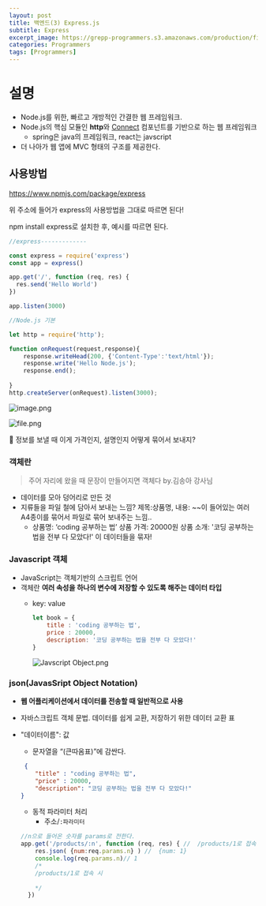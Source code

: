 ```yaml
---
layout: post
title: 백엔드(3) Express.js
subtitle: Express
excerpt_image: https://grepp-programmers.s3.amazonaws.com/production/file_resource/6737/Dev_Thumnail_Web_Full_Stack_4th.png
categories: Programmers
tags: [Programmers]
---
```


# 설명

- Node.js를 위한, 빠르고 개방적인 간결한 웹 프레임워크.
- Node.js의 핵심 모듈인 **http**와 [Connect](http://www.senchalabs.org/connect/) 컴포넌트를 기반으로 하는 웹 프레임워크
    - spring은 java의 프레임워크, react는 javscript
- 더 나아가 웹 앱에 MVC 형태의 구조를 제공한다.

## 사용방법

https://www.npmjs.com/package/express

위 주소에 들어가 express의 사용방법을 그대로 따르면 된다!

npm install express로 설치한 후, 
예시를 따르면 된다. 

```jsx
//express-------------

const express = require('express')
const app = express()

app.get('/', function (req, res) {
  res.send('Hello World')
})

app.listen(3000)

//Node.js 기본

let http = require('http');

function onRequest(request,response){
    response.writeHead(200, {'Content-Type':'text/html'});
    response.write('Hello Node.js');
    response.end();
    
}
http.createServer(onRequest).listen(3000);  

```

![image.png](https://encrypted-tbn0.gstatic.com/images?q=tbn:ANd9GcT0wlPZNeFx5HELwnvmQNnVBMgKYo2kRzAO5Q&s)

![file.png](https://img3.exportersindia.com/product_images/bc-full/dir_145/4341849/office-file-1509607969-3429273.jpg)

<aside>
🤔 정보를 보낼 때 이게 가격인지, 설명인지 어떻게 묶어서 보내지?

</aside>

### 객체란

> 주어 자리에 왔을 때 문장이 만들어지면 객체다 by.김송아 강사님
> 
- 데이터를 모아 덩어리로 만든 것
- 지류들을 파일 철에 담아서 보내는 느낌? 
제목:상품명, 내용: ~~이 들어있는 여러 A4종이를 묶어서 파일로 묶어 보내주는 느낌..
    - 상품명: ‘coding 공부하는 법’ 
    상품 가격: 20000원
    상품 소개: '코딩 공부하는 법을 전부 다 모았다!'
    이 데이터들을 묶자!

### Javascript 객체

- JavaScript는 객체기반의 스크립트 언어
- 객체란 **여러 속성을 하나의 변수에 저장할 수 있도록 해주는 데이터 타입**
    - key: value
        
        ```jsx
        let book = {
        	title : 'coding 공부하는 법',
        	price : 20000,
        	description: '코딩 공부하는 법을 전부 다 모았다!'	
        }
        ```
        
        ![Javscript Object.png](https://images.shiksha.com/mediadata/ugcDocuments/images/wordpressImages/2022_11_JavaScript-Objects-2.jpg)
        

### json(JavasSript Object Notation)

- **웹 어플리케이션에서 데이터를 전송할 때 일반적으로 사용**
- 자바스크립트 객체 문법. 데이터를 쉽게 교환, 저장하기 위한 데이터 교환 표
- "데이터이름": 값
    - 문자열을 “(큰따옴표)”에 감싼다.
    
    ```json
     {
    	"title" : "coding 공부하는 법",
    	"price" : 20000,
    	"description": "코딩 공부하는 법을 전부 다 모았다!"
    }
    ```
    
    - 동적 파라미터 처리
        - 주소/`:파라미터`
    
    ```jsx
    //n으로 들어온 숫자를 params로 전한다. 
    app.get('/products/:n', function (req, res) { //  /products/1로 접속 시
        res.json( {num:req.params.n} ) //  {num: 1}
        console.log(req.params.n)// 1
        /*
        /products/1로 접속 시
        
        */
      })
    ```
